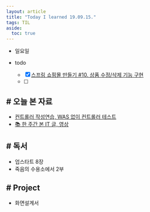 ```yaml
---
layout: article
title: "Today I learned 19.09.15."
tags: TIL
aside:
  toc: true
---
```


- 일요일
- todo

  - [x] [스프링 쇼핑몰 만들기 #10. 상품 수정/삭제 기능 구현](https://kuzuro.blogspot.com/2018/10/10.html)
  - [ ] 



## # 오늘 본 자료

- [컨트롤러 작성연습, WAS 없이 컨트롤러 테스트](https://doublesprogramming.tistory.com/175)
- [📚 한 주간 본 IT 글, 영상](https://velog.io/@chris/weekly-archive-14)



## # 독서

- 업스타트 8장
- 죽음의 수용소에서 2부



## # Project

- 화면설계서

